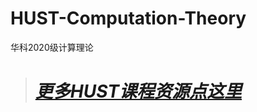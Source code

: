 # HUST-Computation-Theory
华科2020级计算理论
&nbsp;
> # [***更多HUST课程资源点这里***](https://github.com/Oliver-242)
